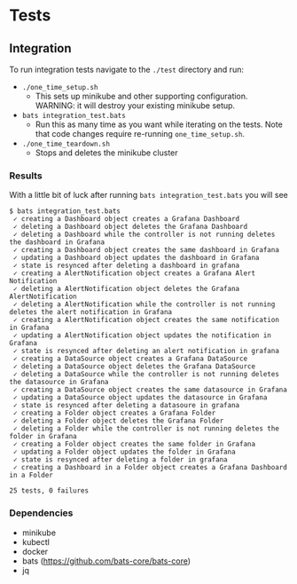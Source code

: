 
# Tests

## Integration

To run integration tests navigate to the `./test` directory and run:

- `./one_time_setup.sh`
  - This sets up minikube and other supporting configuration.  WARNING: it will destroy your existing minikube setup.
- `bats integration_test.bats` 
  - Run this as many time as you want while iterating on the tests.  Note that code changes require re-running `one_time_setup.sh`.
- `./one_time_teardown.sh` 
  - Stops and deletes the minikube cluster 

### Results

With a little bit of luck after running `bats integration_test.bats` you will see

```
$ bats integration_test.bats 
 ✓ creating a Dashboard object creates a Grafana Dashboard
 ✓ deleting a Dashboard object deletes the Grafana Dashboard
 ✓ deleting a Dashboard while the controller is not running deletes the dashboard in Grafana
 ✓ creating a Dashboard object creates the same dashboard in Grafana
 ✓ updating a Dashboard object updates the dashboard in Grafana
 ✓ state is resynced after deleting a dashboard in grafana
 ✓ creating a AlertNotification object creates a Grafana Alert Notification
 ✓ deleting a AlertNotification object deletes the Grafana AlertNotification
 ✓ deleting a AlertNotification while the controller is not running deletes the alert notification in Grafana
 ✓ creating a AlertNotification object creates the same notification in Grafana
 ✓ updating a AlertNotification object updates the notification in Grafana
 ✓ state is resynced after deleting an alert notification in grafana
 ✓ creating a DataSource object creates a Grafana DataSource
 ✓ deleting a DataSource object deletes the Grafana DataSource
 ✓ deleting a DataSource while the controller is not running deletes the datasource in Grafana
 ✓ creating a DataSource object creates the same datasource in Grafana
 ✓ updating a DataSource object updates the datasource in Grafana
 ✓ state is resynced after deleting a datasoure in grafana
 ✓ creating a Folder object creates a Grafana Folder
 ✓ deleting a Folder object deletes the Grafana Folder
 ✓ deleting a Folder while the controller is not running deletes the folder in Grafana
 ✓ creating a Folder object creates the same folder in Grafana
 ✓ updating a Folder object updates the folder in Grafana
 ✓ state is resynced after deleting a folder in grafana
 ✓ creating a Dashboard in a Folder object creates a Grafana Dashboard in a Folder

25 tests, 0 failures
```

### Dependencies

- minikube
- kubectl
- docker
- bats (https://github.com/bats-core/bats-core)
- jq
  